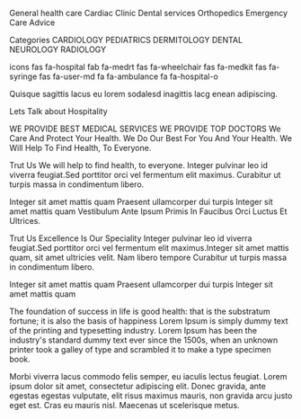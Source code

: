 General health care
Cardiac Clinic
Dental services
Orthopedics
Emergency 
Care Advice

Categories
CARDIOLOGY
PEDIATRICS
DERMITOLOGY
DENTAL
NEUROLOGY
RADIOLOGY

icons
fas fa-hospital
fab fa-medrt
fas fa-wheelchair
fas fa-medkit
fas fa-syringe
fas fa-user-md
fa fa-ambulance
fa fa-hospital-o

Quisque sagittis lacus eu lorem sodalesd inagittis lacg enean adipiscing.



Lets Talk about Hospitality

WE PROVIDE BEST MEDICAL SERVICES
WE PROVIDE TOP DOCTORS
We Care And Protect Your Health.
We Do Our Best For You And Your Health.
We Will Help To Find Health, To Everyone.



Trut Us
We will help to find health, to everyone.
Integer pulvinar leo id viverra feugiat.Sed porttitor orci vel fermentum elit maximus. Curabitur ut turpis massa in condimentum libero.

 Integer sit amet mattis quam
 Praesent ullamcorper dui turpis
 Integer sit amet mattis quam
Vestibulum Ante Ipsum Primis In Faucibus Orci Luctus Et Ultrices.

Trut Us
Excellence Is Our Speciality
Integer pulvinar leo id viverra feugiat.Sed porttitor orci vel fermentum elit maximus.Integer sit amet mattis quam, sit amet ultricies velit. Nam libero tempore Curabitur ut turpis massa in condimentum libero.

 Integer sit amet mattis quam
 Praesent ullamcorper dui turpis
 Integer sit amet mattis quam

The foundation of success in life is good health: that is the substratum fortune; it is also the basis of happiness
Lorem Ipsum is simply dummy text of the printing and typesetting industry. Lorem Ipsum has been the industry's standard dummy text ever since the 1500s, when an unknown printer took a galley of type and scrambled it to make a type specimen book.

Morbi viverra lacus commodo felis semper, eu iaculis lectus feugiat.
Lorem ipsum dolor sit amet, consectetur adipiscing elit. Donec gravida, ante egestas egestas vulputate, elit risus maximus mauris, non gravida arcu justo eget est. Cras eu mauris nisl. Maecenas ut scelerisque metus.

